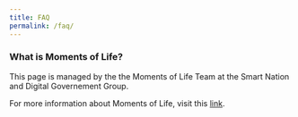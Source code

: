 ```yaml
---
title: FAQ
permalink: /faq/
---
```


### **What is Moments of Life?**

This page is managed by the the Moments of Life Team at the Smart Nation and Digital Governement Group.

For more information about Moments of Life, visit this <a href='http://go.gov.sg/mol' target="_blank">link</a>. 

